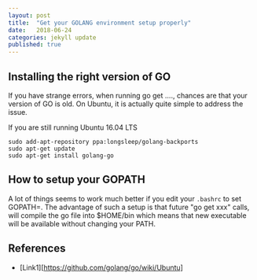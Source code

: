 ```yaml
---
layout: post
title:  "Get your GOLANG environment setup properly" 
date:   2018-06-24
categories: jekyll update
published: true
---
```

## Installing the right version of GO

If you have strange errors, when running go get ...., chances are that your version of GO is old.
On Ubuntu, it is actually quite simple to address the issue.

If you are still running Ubuntu 16.04 LTS
~~~
sudo add-apt-repository ppa:longsleep/golang-backports
sudo apt-get update
sudo apt-get install golang-go
~~~

## How to setup your GOPATH

A lot of things seems to work much better if you edit your `.bashrc` to set GOPATH=<yourhomedirectory>.
The advantage of such a setup is that future "go get xxx" calls, will compile the go file into $HOME/bin which means
that new executable will be available without changing your PATH.


## References

- [Link1][https://github.com/golang/go/wiki/Ubuntu]

